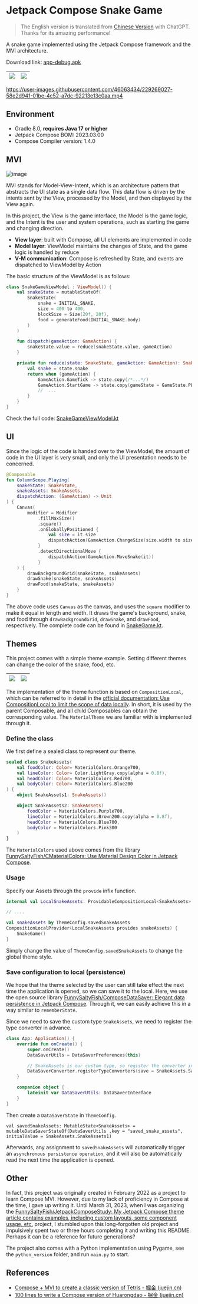 # Jetpack Compose Snake Game
> The English version is translated from [Chinese Version](README_CN.md) with ChatGPT. Thanks for its amazing performance!

A snake game implemented using the Jetpack Compose framework and the MVI architecture.

Download link: [app-debug.apk](app-debug.apk)

| ![](screenshots/start_game.jpg) | ![](screenshots/lost_game.jpg) |
| ------------------------------- | ------------------------------ |

https://user-images.githubusercontent.com/46063434/229269027-58e2d941-01be-4c52-a7dc-92213e13c0aa.mp4


## Environment

- Gradle 8.0, **requires Java 17 or higher**
- Jetpack Compose BOM: 2023.03.00
- Compose Compiler version: 1.4.0

## MVI

![image](https://p1-juejin.byteimg.com/tos-cn-i-k3u1fbpfcp/8908b1d93ffe4ad2b4dede97e0a4722c~tplv-k3u1fbpfcp-zoom-in-crop-mark:4536:0:0:0.awebp)

MVI stands for Model-View-Intent, which is an architecture pattern that abstracts the UI state as a single data flow. This data flow is driven by the intents sent by the View, processed by the Model, and then displayed by the View again.

In this project, the View is the game interface, the Model is the game logic, and the Intent is the user and system operations, such as starting the game and changing direction.

- **View layer**: built with Compose, all UI elements are implemented in code
- **Model layer**: ViewModel maintains the changes of State, and the game logic is handled by reduce
- **V-M communication**: Compose is refreshed by State, and events are dispatched to ViewModel by Action

The basic structure of the ViewModel is as follows: 

```kotlin
class SnakeGameViewModel : ViewModel() {
    val snakeState = mutableStateOf(
        SnakeState(
            snake = INITIAL_SNAKE,
            size = 400 to 400,
            blockSize = Size(20f, 20f),
            food = generateFood(INITIAL_SNAKE.body)
        )
    )

    fun dispatch(gameAction: GameAction) {
        snakeState.value = reduce(snakeState.value, gameAction)
    }

    private fun reduce(state: SnakeState, gameAction: GameAction): SnakeState {
        val snake = state.snake
        return when (gameAction) {
            GameAction.GameTick -> state.copy(/*...*/)
            GameAction.StartGame -> state.copy(gameState = GameState.PLAYING)
            //  ...
        }
    }
}
```

Check the full code: [SnakeGameViewModel.kt](app/src/main/java/com/funny/compose/snake/ui/SnakeGameViewModel.kt)


## UI
Since the logic of the code is handed over to the ViewModel, the amount of code in the UI layer is very small, and only the UI presentation needs to be concerned.

```kotlin
@Composable
fun ColumnScope.Playing(
    snakeState: SnakeState,
    snakeAssets: SnakeAssets,
    dispatchAction: (GameAction) -> Unit
) {
    Canvas(
        modifier = Modifier
            .fillMaxSize()
            .square()
            .onGloballyPositioned {
                val size = it.size
                dispatchAction(GameAction.ChangeSize(size.width to size.height))
            }
            .detectDirectionalMove {
                dispatchAction(GameAction.MoveSnake(it))
            }
    ) {
        drawBackgroundGrid(snakeState, snakeAssets)
        drawSnake(snakeState, snakeAssets)
        drawFood(snakeState, snakeAssets)
    }
}
```

The above code uses `Canvas` as the canvas, and uses the `square` modifier to make it equal in length and width. It draws the game's background, snake, and food through `drawBackgroundGrid`, `drawSnake`, and `drawFood`, respectively. The complete code can be found in [SnakeGame.kt](app/src/main/java/com/funny/compose/snake/ui/SnakeGame.kt).

## Themes
This project comes with a simple theme example. Setting different themes can change the color of the snake, food, etc.

| ![](screenshots/assets1.jpg) | ![](screenshots/assets2.jpg) |
| ---------------------------- | ---------------------------- |

The implementation of the theme function is based on `CompositionLocal`, which can be referred to in detail in the [official documentation: Use CompositionLocal to limit the scope of data locally](https://developer.android.com/jetpack/compose/compositionlocal?hl=en). In short, it is used by the parent Composable, and all child Composables can obtain the corresponding value. The `MaterialTheme` we are familiar with is implemented through it.

### Define the class

We first define a sealed class to represent our theme.

```kotlin
sealed class SnakeAssets(
    val foodColor: Color= MaterialColors.Orange700,
    val lineColor: Color= Color.LightGray.copy(alpha = 0.8f),
    val headColor: Color= MaterialColors.Red700,
    val bodyColor: Color= MaterialColors.Blue200
) {
    object SnakeAssets1: SnakeAssets()

    object SnakeAssets2: SnakeAssets(
        foodColor = MaterialColors.Purple700,
        lineColor = MaterialColors.Brown200.copy(alpha = 0.8f),
        headColor = MaterialColors.Blue700,
        bodyColor = MaterialColors.Pink300
    )
}
```

The `MaterialColors` used above comes from the library [FunnySaltyFish/CMaterialColors: Use Material Design Color in Jetpack Compose](https://github.com/FunnySaltyFish/CMaterialColors).

### Usage

Specify our Assets through the `provide` infix function.

```kotlin
internal val LocalSnakeAssets: ProvidableCompositionLocal<SnakeAssets> = staticCompositionLocalOf { SnakeAssets.SnakeAssets1 }

// ....

val snakeAssets by ThemeConfig.savedSnakeAssets
CompositionLocalProvider(LocalSnakeAssets provides snakeAssets) {
    SnakeGame()
}
```

Simply change the value of `ThemeConfig.savedSnakeAssets` to change the global theme style.

### Save configuration to local (persistence)

We hope that the theme selected by the user can still take effect the next time the application is opened, so we can save it to the local. Here, we use the open source library [FunnySaltyFish/ComposeDataSaver: Elegant data persistence in Jetpack Compose](https://github.com/FunnySaltyFish/ComposeDataSaver). Through it, we can easily achieve this in a way similar to `rememberState`.

Since we need to save the custom type `SnakeAssets`, we need to register the type converter in advance.

```kotlin
class App: Application() {
    override fun onCreate() {
        super.onCreate()
        DataSaverUtils = DataSaverPreferences(this)

        // SnakeAssets is our custom type, so register the converter in advance, which can automatically convert it to String when saving and restore it from String when reading.
        DataSaverConverter.registerTypeConverters(save = SnakeAssets.Saver, restore = SnakeAssets.Restorer)
    }

    companion object {
        lateinit var DataSaverUtils: DataSaverInterface
    }
}
```

Then create a `DataSaverState` in `ThemeConfig`.

```
val savedSnakeAssets: MutableState<SnakeAssets> = mutableDataSaverStateOf(DataSaverUtils ,key = "saved_snake_assets", initialValue = SnakeAssets.SnakeAssets1)
```

Afterwards, any assignment to `savedSnakeAssets` will automatically trigger an `asynchronous persistence operation`, and it will also be automatically read the next time the application is opened.

## Other

In fact, this project was originally created in February 2022 as a project to learn Compose MVI. However, due to my lack of proficiency in Compose at the time, I gave up writing it. Until March 31, 2023, when I was organizing the [FunnySaltyFish/JetpackComposeStudy: My Jetpack Compose theme article contains examples, including custom layouts, some component usage, etc.](https://github.com/FunnySaltyFish/JetpackComposeStudy) project, I stumbled upon this long-forgotten old project and impulsively spent two or three hours completing it and writing this README. Perhaps it can be a reference for future generations?

The project also comes with a Python implementation using Pygame, see the `python_version` folder, and run `main.py` to start.

## References

- [Compose + MVI to create a classic version of Tetris - 掘金 (juejin.cn)](https://juejin.cn/post/6950196093367877663)
- [100 lines to write a Compose version of Huarongdao - 掘金 (juejin.cn)](https://juejin.cn/post/7000908871292157989)

